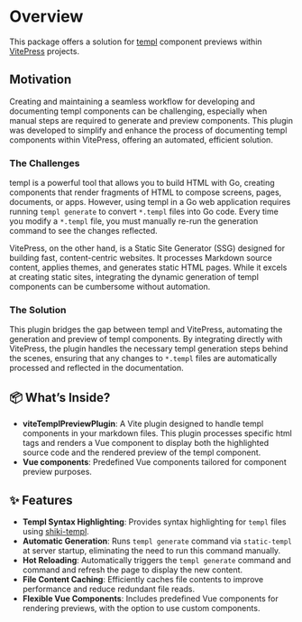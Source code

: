 # Overview

This package offers a solution for [templ](https://templ.guide/) component previews within [VitePress](https://vitepress.dev/) projects.

## Motivation

Creating and maintaining a seamless workflow for developing and documenting templ components can be challenging, especially when manual steps are required to generate and preview components. This plugin was developed to simplify and enhance the process of documenting templ components within VitePress, offering an automated, efficient solution.

### The Challenges

templ is a powerful tool that allows you to build HTML with Go, creating components that render fragments of HTML to compose screens, pages, documents, or apps. However, using templ in a Go web application requires running `templ generate` to convert `*.templ` files into Go code. Every time you modify a `*.templ` file, you must manually re-run the generation command to see the changes reflected.

VitePress, on the other hand, is a Static Site Generator (SSG) designed for building fast, content-centric websites. It processes Markdown source content, applies themes, and generates static HTML pages. While it excels at creating static sites, integrating the dynamic generation of templ components can be cumbersome without automation.

### The Solution

This plugin bridges the gap between templ and VitePress, automating the generation and preview of templ components. By integrating directly with VitePress, the plugin handles the necessary templ generation steps behind the scenes, ensuring that any changes to `*.templ` files are automatically processed and reflected in the documentation.

## 📦 What’s Inside?

- **viteTemplPreviewPlugin**: A Vite plugin designed to handle templ components in your markdown files. This plugin processes specific html tags and renders a Vue component to display both the highlighted source code and the rendered preview of the templ component.
- **Vue components**: Predefined Vue components tailored for component preview purposes.

## :sparkles: Features

- **Templ Syntax Highlighting**: Provides syntax highlighting for `templ` files using [shiki-templ](https://github.com/indaco/shiki-templ).
- **Automatic Generation**: Runs `templ generate` command via `static-templ` at server startup, eliminating the need to run this command manually.
- **Hot Reloading**: Automatically triggers the `templ generate` command and command and refresh the page to display the new content.
- **File Content Caching**: Efficiently caches file contents to improve performance and reduce redundant file reads.
- **Flexible Vue Components**: Includes predefined Vue components for rendering previews, with the option to use custom components.
